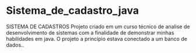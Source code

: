 # Sistema_de_cadastro_java
SISTEMA DE CADASTROS    Projeto criado em um curso técnico de analise de desenvolvimento de sistemas  com a finalidade de demonstrar minhas habilidades em java. O projeto a princípio estava  conectado a um banco de dados..
